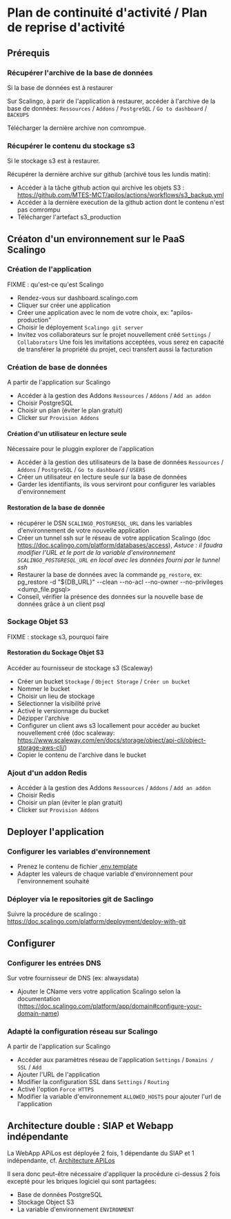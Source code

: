 # Plan de continuité d'activité / Plan de reprise d'activité

## Prérequis

### Récupérer l'archive de la base de données

Si la base de données est à restaurer

Sur Scalingo, à parir de l'application à restaurer, accéder à l'archive de la base de données: `Ressources` / `Addons` / `PostgreSQL` / `Go to dashboard` / `BACKUPS`

Télécharger la dernière archive non comrompue.

### Récupérer le contenu du stockage s3

Si le stockage s3 est à restaurer.

Récupérer la dernière archive sur github (archivé tous les lundis matin):

- Accéder à la tâche github action qui archive les objets S3 : https://github.com/MTES-MCT/apilos/actions/workflows/s3_backup.yml
- Accéder à la dernière execution de la github action dont le contenu n'est pas comrompu
- Télécharger l'artefact s3_production

## Créaton d'un environnement sur le PaaS Scalingo

### Création de l'application

FIXME : qu'est-ce qu'est Scalingo

- Rendez-vous sur dashboard.scalingo.com
- Cliquer sur créer une application
- Créer une application avec le nom de votre choix, ex: "apilos-production"
- Choisir le déployement `Scalingo git server`
- Invitez vos collaborateurs sur le projet nouvellement créé `Settings` / `Collaborators`
Une fois les invitations acceptées, vous serez en capacité de transférer la propriété du projet, ceci transfert aussi la facturation

### Création de base de données

A partir de l'application sur Scalingo

- Accéder à la gestion des Addons `Ressources` / `Addons` / `Add an addon`
- Choisir PostgreSQL
- Choisir un plan (éviter le plan gratuit)
- Clicker sur `Provision Addons`

#### Création d'un utilisateur en lecture seule

Nécessaire pour le pluggin explorer de l'application

- Accéder à la gestion des utilisateurs de la base de données `Ressources` / `Addons` / `PostgreSQL` / `Go to dashboard` / `USERS`
- Créer un utilisateur en lecture seule sur la base de données
- Garder les identifiants, ils vous serviront pour configurer les variables d'environnement

#### Restoration de la base de donnée

- récupérer le DSN `SCALINGO_POSTGRESQL_URL` dans les variables d'environnement de votre nouvelle application
- Créer un tunnel ssh sur le réseau de votre application Scalingo (doc https://doc.scalingo.com/platform/databases/access), *Astuce : il faudra modifier l'URL et le port de la variable d'environnement `SCALINGO_POSTGRESQL_URL` en local avec les données fourni par le tunnel ssh*
- Restaurer la base de données avec la commande `pg_restore`, ex: pg_restore -d "${DB_URL}" --clean --no-acl --no-owner --no-privileges <dump_file.pgsql>
- Conseil, vérifier la présence des données sur la nouvelle base de données grâce à un client psql

### Sockage Objet S3

FIXME : stockage s3, pourquoi faire

#### Restoration du Sockage Objet S3

Accéder au fournisseur de stockage s3 (Scaleway)

- Créer un bucket `Stockage` / `Object Storage` / `Créer un bucket`
- Nommer le bucket
- Choisir un lieu de stockage
- Sélectionner la visibilité privé
- Activé le versionnage du bucket
- Dézipper l'archive
- Configurer un client aws s3 locallement pour accéder au bucket nouvellement créé (doc scaleway: https://www.scaleway.com/en/docs/storage/object/api-cli/object-storage-aws-cli/)
- Copier le contenu de l'archive dans le bucket

### Ajout d'un addon Redis

- Accéder à la gestion des Addons `Ressources` / `Addons` / `Add an addon`
- Choisir Redis
- Choisir un plan (éviter le plan gratuit)
- Clicker sur `Provision Addons`

## Deployer l'application

### Configurer les variables d'environnement

- Prenez le contenu de fichier [.env.template](https://github.com/MTES-MCT/apilos/blob/master/.env.template)
- Adapter les valeurs de chaque variable d'environnement pour l'environnement souhaité

### Déployer via le repositories git de Saclingo

Suivre la procédure de scalingo : https://doc.scalingo.com/platform/deployment/deploy-with-git

## Configurer

### Configurer les entrées DNS

Sur votre fournisseur de DNS (ex: alwaysdata)

- Ajouter le CName vers votre application Scalingo selon la documentation (https://doc.scalingo.com/platform/app/domain#configure-your-domain-name)

### Adapté la configuration réseau sur Scalingo

A partir de l'application sur Scalingo

- Accéder aux paramètres réseau de l'application `Settings` / `Domains / SSL` / `Add`
- Ajouter l'URL de l'application
- Modifier la configuration SSL dans `Settings` / `Routing`
- Activé l'option `Force HTTPS`
- Modifier la variable d'environnement `ALLOWED_HOSTS` pour ajouter l'url de l'application


## Architecture double : SIAP et Webapp indépendante

La WebApp APiLos est déployée 2 fois, 1 dépendante du SIAP et 1 indépendante, cf. [Architecture APiLos](https://github.com/MTES-MCT/apilos#solution-technique)

Il sera donc peut-être nécessaire d'appliquer la procédure ci-dessus 2 fois excepté pour les briques logiciel qui sont partagées:
- Base de données PostgreSQL
- Stockage Object S3
- La variable d'environnement `ENVIRONMENT`
